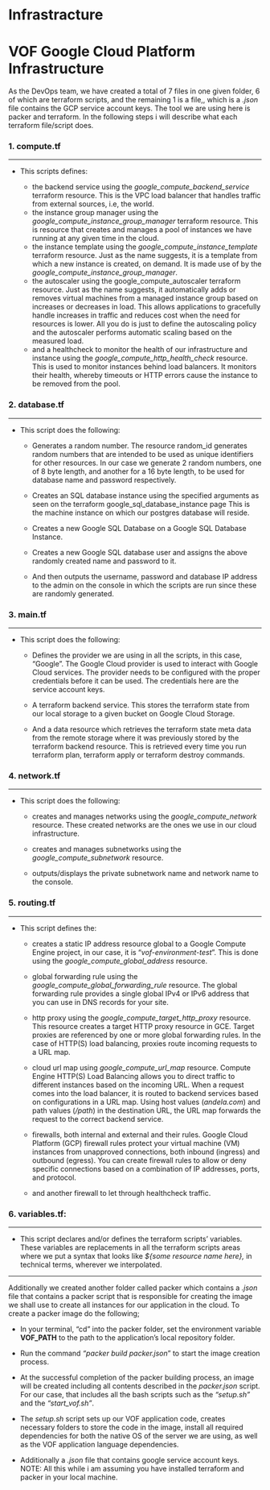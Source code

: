 # Infrastracture

# VOF Google Cloud Platform Infrastructure
As the DevOps team, we have created a total of 7 files in one given folder, 6 of which are terraform scripts, and the remaining 1 is a file,, which is a *.json* file contains the GCP service account keys. The tool we are using here is packer and terraform.
In the following steps i will describe what each terraform file/script does.
### 1. compute.tf
-------------------
- This scripts defines:
    
    - the backend service using the *google_compute_backend_service* terraform resource. This is the VPC load balancer that handles traffic from external sources, i.e, the world.
    - the instance group manager using the *google_compute_instance_group_manager* terraform resource. This is resource that creates and manages a pool of instances we have running at any given time in the cloud.
    - the instance template using the *google_compute_instance_template* terraform resource. Just as the name suggests, it is a template from which a new instance is created, on demand. It is made use of by the *google_compute_instance_group_manager*.
    - the autoscaler using the google_compute_autoscaler terraform resource. Just as the name suggests, it automatically adds or removes virtual machines from a managed instance group based on increases or decreases in load. This allows applications to gracefully handle increases in traffic and reduces cost when the need for resources is lower. All you do is just to define the autoscaling policy and the autoscaler performs automatic scaling based on the measured load.
    - and a healthcheck to monitor the health of our infrastructure and instance using the *google_compute_http_health_check* resource. This is used to monitor instances behind load balancers. It monitors their health, whereby timeouts or HTTP errors cause the instance to be removed from the pool.
### 2. database.tf
-----------------
- This script does the following:
    
    - Generates a random number. The resource random_id generates random numbers that are intended to be used as unique identifiers for other resources. In our case we generate 2 random numbers, one of 8 byte length, and another for a 16 byte length, to be used for database name and password respectively.
    - Creates an SQL database instance using the specified arguments as seen on the terraform google_sql_database_instance page  This is the machine instance on which our postgres database will reside.
        
    - Creates a new Google SQL Database on a Google SQL Database Instance.
        
    - Creates a new Google SQL database user and assigns the above randomly created name and password to it. 
         
    - And then outputs the username, password and database IP address to the admin on the console in which the scripts are run since these are randomly generated.
### 3. main.tf
-------------
- This script does the following:
        
    - Defines the provider we are using in all the scripts, in this case, “Google”. The Google Cloud provider is used to interact with Google Cloud services. The provider needs to be configured with the proper credentials before it can be used. The credentials here are the service account keys. 
        
    - A terraform backend service. This stores the terraform state from our local storage to a given bucket on Google Cloud Storage.
        
    - And a data resource which retrieves the terraform state meta data from the remote storage where it was previously stored by the terraform backend resource. This is retrieved every time you run terraform plan, terraform apply or terraform destroy commands.
 
### 4. network.tf
-------------
- This script does the following:
    -  creates and manages networks using the *google_compute_network* resource. These created networks are the ones we use in our cloud infrastructure.
        
    -  creates and manages subnetworks using the *google_compute_subnetwork* resource. 
        
    - outputs/displays the private subnetwork name and network name to the console.
        
### 5. routing.tf
-------------
- This script defines the:
    - creates a static IP address resource global to a Google Compute Engine project, in our case, it is  “*vof-environment-test*”. This is done using the *google_compute_global_address* resource.
        
    - global forwarding rule using the *google_compute_global_forwarding_rule*  resource. The global forwarding rule provides a single global IPv4 or IPv6 address that you can use in DNS records for your site.  
        
    - http proxy using the *google_compute_target_http_proxy* resource. This resource creates a target HTTP proxy resource in GCE. Target proxies are referenced by one or more global forwarding rules. In the case of HTTP(S) load balancing, proxies route incoming requests to a URL map.  
        
    - cloud url map using *google_compute_url_map* resource. Compute Engine HTTP(S) Load Balancing allows you to direct traffic to different instances based on the incoming URL. When a request comes into the load balancer, it is routed to backend services based on configurations in a URL map. Using host values (*andela.com*) and path values (*/path*) in the destination URL, the URL map forwards the request to the correct backend service.
        
    - firewalls, both internal and external and their rules. Google Cloud Platform (GCP) firewall rules protect your virtual machine (VM) instances from unapproved connections, both inbound (ingress) and outbound (egress). You can create firewall rules to allow or deny specific connections based on a combination of IP addresses, ports, and protocol. 
        
    - and another firewall to let through healthcheck traffic.
### 6. variables.tf:
-------------
- This script declares and/or defines the terraform scripts’ variables. These variables are replacements in all the terraform scripts areas where we put a syntax that looks like *${some resource name here},* in technical terms, wherever we interpolated.
---
Additionally we created another folder called packer which contains a *.json* file that contains a packer script that is responsible for creating the image we shall use to create all instances for our application in the cloud. To create a packer image do the following;
 - In your terminal, “cd” into the packer folder, set the environment variable **VOF_PATH** to the path to the application’s local repository folder.
 
 - Run the command *“packer build packer.json*” to start the image creation process.
 
 - At the successful completion of the packer building process, an image will be created including all contents described in the *packer.json* script. For our case, that includes all the bash scripts such as the *“setup.sh”* and the *“start_vof.sh”*. 
 
 - The *setup.sh* script sets up our VOF application code, creates necessary folders to store the code in the image, install all required dependencies for both the native OS of the server we are using, as well as the VOF application language dependencies.
 - Additionally a *.json* file that contains google service account keys.
        NOTE: All this while i am assuming you have installed terraform and packer in your local machine.